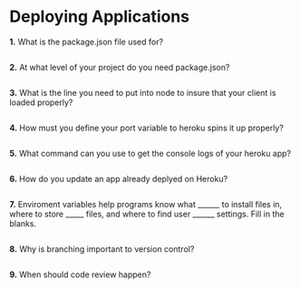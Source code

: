 # Deploying Applications

**1.** What is the package.json file used for?
<!-- enter you answer in the space below -->
```

``` 
**2.** At what level of your project do you need package.json?
<!-- enter you answer in the space below -->
```

```
**3.** What is the line you need to put into node to insure that your client is loaded properly?
<!-- enter you answer in the space below -->
```

```
**4.** How must you define your port variable to heroku spins it up properly?
<!-- enter you answer in the space below -->
```

```
**5.** What command can you use to get the console logs of your heroku app?
<!-- enter you answer in the space below -->
```

```
**6.** How do you update an app already deplyed on Heroku?
<!-- enter you answer in the space below -->
```

```
**7.** Enviroment variables help programs know what ______ to install files in, where to store _____ files, and where to find user ______ settings. Fill in the blanks.
<!-- enter you answer in the space below -->
```

```
**8.** Why is branching important to version control?
<!-- enter you answer in the space below -->
```

```
**9.** When should code review happen?
<!-- enter you answer in the space below -->
```

```
